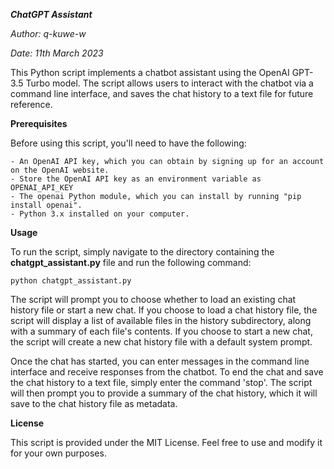 ***ChatGPT Assistant***

*Author: q-kuwe-w*

*Date: 11th March 2023*

This Python script implements a chatbot assistant using the OpenAI GPT-3.5 Turbo model. The script allows users to interact with the chatbot via a command line interface, and saves the chat history to a text file for future reference.

**Prerequisites**

Before using this script, you'll need to have the following:

    - An OpenAI API key, which you can obtain by signing up for an account on the OpenAI website.
    - Store the OpenAI API key as an environment variable as OPENAI_API_KEY
    - The openai Python module, which you can install by running "pip install openai".
    - Python 3.x installed on your computer.

**Usage**

To run the script, simply navigate to the directory containing the **chatgpt_assistant.py** file and run the following command:

    python chatgpt_assistant.py

The script will prompt you to choose whether to load an existing chat history file or start a new chat. If you choose to load a chat history file, the script will display a list of available files in the history subdirectory, along with a summary of each file's contents. If you choose to start a new chat, the script will create a new chat history file with a default system prompt.

Once the chat has started, you can enter messages in the command line interface and receive responses from the chatbot. To end the chat and save the chat history to a text file, simply enter the command 'stop'. The script will then prompt you to provide a summary of the chat history, which it will save to the chat history file as metadata.

**License**

This script is provided under the MIT License. Feel free to use and modify it for your own purposes.
